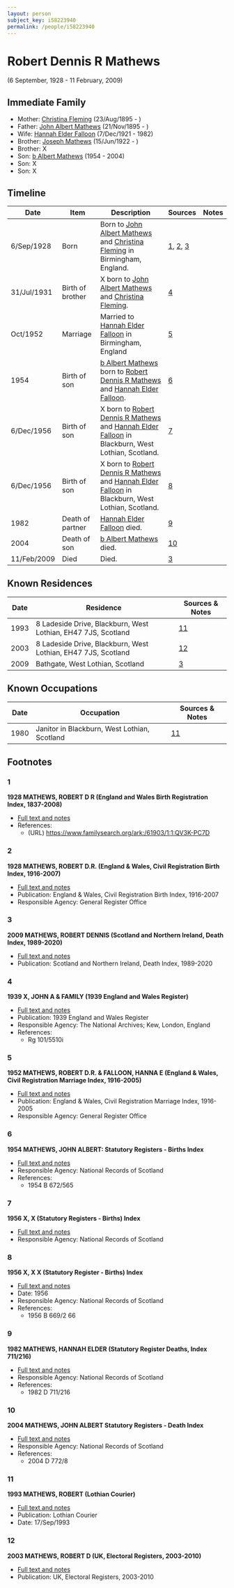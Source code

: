 ```yaml
---
layout: person
subject_key: i58223940
permalink: /people/i58223940
---
```


# Robert Dennis R Mathews
(6 September, 1928 - 11 February, 2009)

## Immediate Family

* Mother: [Christina Fleming](./@89446044@-christina-fleming-b1895-8-23-d.md) (23/Aug/1895 - )
* Father: [John Albert Mathews](./@5643892@-john-albert-mathews-b1895-11-21-d.md) (21/Nov/1895 - )
* Wife: [Hannah Elder Falloon](./@97706646@-hannah-elder-falloon-b1921-12-7-d1982.md) (7/Dec/1921 - 1982)
* Brother: [Joseph Mathews](./@98232688@-joseph-mathews-b1922-6-15-d.md) (15/Jun/1922 - )
* Brother: X
* Son: [b Albert Mathews](./@35875756@-b-albert-mathews-b1954-d2004.md) (1954 - 2004)
* Son: X
* Son: X

## Timeline

Date | Item | Description | Sources | Notes
---|---|---|---|---
6/Sep/1928 | Born | Born to [John Albert Mathews](./@5643892@-john-albert-mathews-b1895-11-21-d.md) and [Christina Fleming](./@89446044@-christina-fleming-b1895-8-23-d.md) in Birmingham, England. | [1](#1), [2](#2), [3](#3) | 
31/Jul/1931 | Birth of brother | X born to [John Albert Mathews](./@5643892@-john-albert-mathews-b1895-11-21-d.md) and [Christina Fleming](./@89446044@-christina-fleming-b1895-8-23-d.md). | [4](#4) | 
Oct/1952 | Marriage | Married to [Hannah Elder Falloon](./@97706646@-hannah-elder-falloon-b1921-12-7-d1982.md) in Birmingham, England | [5](#5) | 
1954 | Birth of son | [b Albert Mathews](./@35875756@-b-albert-mathews-b1954-d2004.md) born to [Robert Dennis R Mathews](./@58223940@-robert-dennis-r-mathews-b1928-9-6-d2009-2-11.md) and [Hannah Elder Falloon](./@97706646@-hannah-elder-falloon-b1921-12-7-d1982.md). | [6](#6) | 
6/Dec/1956 | Birth of son | X born to [Robert Dennis R Mathews](./@58223940@-robert-dennis-r-mathews-b1928-9-6-d2009-2-11.md) and [Hannah Elder Falloon](./@97706646@-hannah-elder-falloon-b1921-12-7-d1982.md) in Blackburn, West Lothian, Scotland. | [7](#7) | 
6/Dec/1956 | Birth of son | X born to [Robert Dennis R Mathews](./@58223940@-robert-dennis-r-mathews-b1928-9-6-d2009-2-11.md) and [Hannah Elder Falloon](./@97706646@-hannah-elder-falloon-b1921-12-7-d1982.md) in Blackburn, West Lothian, Scotland. | [8](#8) | 
1982 | Death of partner | [Hannah Elder Falloon](./@97706646@-hannah-elder-falloon-b1921-12-7-d1982.md) died. | [9](#9) | 
2004 | Death of son | [b Albert Mathews](./@35875756@-b-albert-mathews-b1954-d2004.md) died. | [10](#10) | 
11/Feb/2009 | Died | Died. | [3](#3) | 

## Known Residences

Date | Residence | Sources & Notes
---|---|---
1993 | 8 Ladeside Drive, Blackburn, West Lothian, EH47 7JS, Scotland | [11](#11)
2003 | 8 Ladeside Drive, Blackburn, West Lothian, EH47 7JS, Scotland | [12](#12)
2009 | Bathgate, West Lothian, Scotland | [3](#3)

## Known Occupations

Date | Occupation | Sources & Notes
---|---|---
1980 | Janitor in Blackburn, West Lothian, Scotland | [11](#11)

## Footnotes

### 1

**1928 MATHEWS, ROBERT D R (England and Wales Birth Registration Index, 1837-2008)**

* [Full text and notes](../sources/@72382739@-1928-mathews,-robert-d-r-england-and-wales-birth-registration-index,-1837-2008-.md)
* References: 
  * (URL) https://www.familysearch.org/ark:/61903/1:1:QV3K-PC7D

### 2

**1928 MATHEWS, ROBERT D.R. (England & Wales, Civil Registration Birth Index, 1916-2007)**

* [Full text and notes](../sources/@68728914@-1928-mathews,-robert-d.r.-england-&-wales,-civil-registration-birth-index,-1916-2007-.md)
* Publication: England & Wales, Civil Registration Birth Index, 1916-2007
* Responsible Agency: General Register Office

### 3

**2009 MATHEWS, ROBERT DENNIS (Scotland and Northern Ireland, Death Index, 1989-2020)**

* [Full text and notes](../sources/@79183804@-2009-mathews,-robert-dennis-scotland-and-northern-ireland,-death-index,-1989-2020-.md)
* Publication: Scotland and Northern Ireland, Death Index, 1989-2020

### 4

**1939 X, JOHN A & FAMILY (1939 England and Wales Register)**

* [Full text and notes](../sources/@8791600@-1939-mathews,-john-a-&-family-1939-england-and-wales-register-.md)
* Publication: 1939 England and Wales Register
* Responsible Agency: The National Archives; Kew, London, England
* References: 
  * Rg 101/5510i

### 5

**1952 MATHEWS, ROBERT D.R. & FALLOON, HANNA E (England & Wales, Civil Registration Marriage Index, 1916-2005)**

* [Full text and notes](../sources/@74855856@-1952-mathews,-robert-d.r.-&-falloon,-hanna-e-england-&-wales,-civil-registration-marriage-index,-19….md)
* Publication: England & Wales, Civil Registration Marriage Index, 1916-2005
* Responsible Agency: General Register Office

### 6

**1954 MATHEWS, JOHN ALBERT: Statutory Registers - Births Index**

* [Full text and notes](../sources/@35341986@-1954-mathews,-john-albert-statutory-registers-births-index.md)
* Responsible Agency: National Records of Scotland
* References: 
  * 1954 B 672/565

### 7

**1956 X, X (Statutory Registers - Births) Index**

* [Full text and notes](../sources/@89989536@-1956-mathews,-george-statutory-registers-births-index.md)
* Responsible Agency: National Records of Scotland

### 8

**1956 X, X X (Statutory Register - Births) Index**

* [Full text and notes](../sources/@31243859@-1956-mathews,-robert-fleming-statutory-register-births-index.md)
* Date: 1956
* Responsible Agency: National Records of Scotland
* References: 
  * 1956 B 669/2 66

### 9

**1982 MATHEWS, HANNAH ELDER (Statutory Register Deaths, Index 711/216)**

* [Full text and notes](../sources/@26072445@-1982-mathews,-hannah-elder-statutory-register-deaths,-index-711-216-.md)
* Responsible Agency: National Records of Scotland
* References: 
  * 1982 D 711/216

### 10

**2004 MATHEWS, JOHN ALBERT Statutory Registers - Death Index**

* [Full text and notes](../sources/@70959444@-2004-mathews,-john-albert-statutory-registers-death-index.md)
* Responsible Agency: National Records of Scotland
* References: 
  * 2004 D 772/8

### 11

**1993 MATHEWS, ROBERT (Lothian Courier)**

* [Full text and notes](../sources/@29046716@-1993-mathews,-robert-lothian-courier-.md)
* Publication: Lothian Courier
* Date: 17/Sep/1993

### 12

**2003 MATHEWS, ROBERT D (UK, Electoral Registers, 2003-2010)**

* [Full text and notes](../sources/@76598000@-2003-mathews,-robert-d-uk,-electoral-registers,-2003-2010-.md)
* Publication: UK, Electoral Registers, 2003-2010

